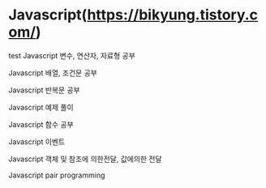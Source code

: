 # Javascript(https://bikyung.tistory.com/)
test
Javascript 변수, 연산자, 자료형 공부

Javascript 배열, 조건문 공부

Javascript 반복문 공부

Javascript 예제 풀이

Javascript 함수 공부

Javascript 이벤트 

Javascript 객체 및 참조에 의한전달, 값에의한 전달

Javascript pair programming
